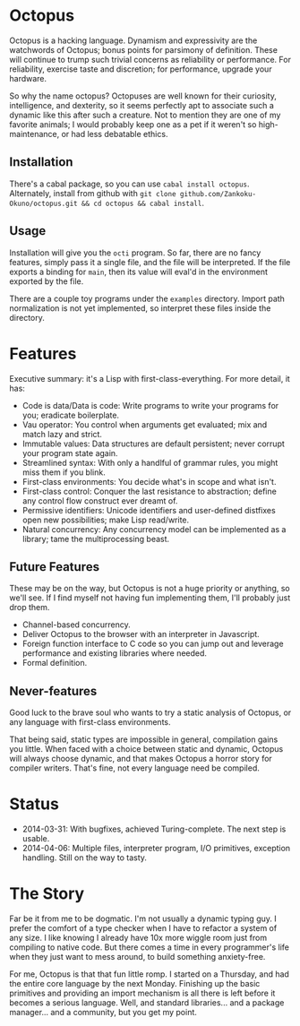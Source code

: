 Octopus
=======

Octopus is a hacking language. Dynamism and expressivity are the watchwords of Octopus; bonus points for parsimony of definition. These will continue to trump such trivial concerns as reliability or performance. For reliability, exercise taste and discretion; for performance, upgrade your hardware.

So why the name octopus? Octopuses are well known for their curiosity, intelligence, and dexterity, so it seems perfectly apt to associate such a dynamic like this after such a creature. Not to mention they are one of my favorite animals; I would probably keep one as a pet if it weren't so high-maintenance, or had less debatable ethics.

Installation
------------

There's a cabal package, so you can use `cabal install octopus`. Alternately, install from github with `git clone github.com/Zankoku-Okuno/octopus.git && cd octopus && cabal install`.

Usage
-----

Installation will give you the `octi` program. So far, there are no fancy features, simply pass it a single file, and the file will be interpreted. If the file exports a binding for `main`, then its value will eval'd in the environment exported by the file.

There are a couple toy programs under the `examples` directory. Import path normalization is not yet implemented, so interpret these files inside the directory.

Features
========

Executive summary: it's a Lisp with first-class-everything. For more detail, it has:

* Code is data/Data is code: Write programs to write your programs for you; eradicate boilerplate.
* Vau operator: You control when arguments get evaluated; mix and match lazy and strict.
* Immutable values: Data structures are default persistent; never corrupt your program state again.
* Streamlined syntax: With only a handlful of grammar rules, you might miss them if you blink.
* First-class environments: You decide what's in scope and what isn't.
* First-class control: Conquer the last resistance to abstraction; define any control flow construct ever dreamt of.
* Permissive identifiers: Unicode identifiers and user-defined distfixes open new possibilities; make Lisp read/write.
* Natural concurrency: Any concurrency model can be implemented as a library; tame the multiprocessing beast.

Future Features
---------------

These may be on the way, but Octopus is not a huge priority or anything, so we'll see. If I find myself not having fun implementing them, I'll probably just drop them.

* Channel-based concurrency.
* Deliver Octopus to the browser with an interpreter in Javascript.
* Foreign function interface to C code so you can jump out and leverage performance and existing libraries where needed.
* Formal definition.

Never-features
--------------

Good luck to the brave soul who wants to try a static analysis of Octopus, or any language with first-class environments.

That being said, static types are impossible in general, compilation gains you little. When faced with a choice between static and dynamic, Octopus will always choose dynamic, and that makes Octopus a horror story for compiler writers. That's fine, not every language need be compiled.

Status
======

* 2014-03-31: With bugfixes, achieved Turing-complete. The next step is usable.
* 2014-04-06: Multiple files, interpreter program, I/O primitives, exception handling.
              Still on the way to tasty.

The Story
=========

Far be it from me to be dogmatic. I'm not usually a dynamic typing guy. I prefer the comfort of a type checker when I have to refactor a system of any size. I like knowing I already have 10x more wiggle room just from compiling to native code. But there comes a time in every programmer's life when they just want to mess around, to build something anxiety-free.

For me, Octopus is that that fun little romp. I started on a Thursday, and had the entire core language by the next Monday. Finishing up the basic primitives and providing an import mechanism is all there is left before it becomes a serious language. Well, and standard libraries... and a package manager... and a community,  but you get my point.

